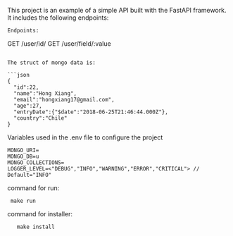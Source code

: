 This project is an example of a simple API built with the FastAPI framework. It includes the following endpoints:

 ```
Endpoints:
```
GET /user/id/<idUser> <get user by id>
GET /user/field/:value <get users by field and value>
```

The struct of mongo data is:

```json
{
  "id":22,
  "name":"Hong Xiang",
  "email":"hongxiang17@gmail.com",
  "age":27,
  "entryDate":{"$date":"2018-06-25T21:46:44.000Z"},
  "country":"Chile"
}
 ```

Variables used in the .env file to configure the project
 ```
MONGO_URI=
MONGO_DB=u
MONGO_COLLECTIONS=
LOGGER_LEVEL=<"DEBUG","INFO","WARNING","ERROR","CRITICAL"> // Default="INFO"
 ```

command for run:
```
 make run
```

command for installer:
 ```
    make install
 ```